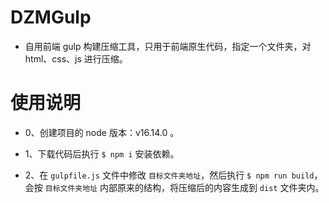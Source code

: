# DZMGulp

- 自用前端 gulp 构建压缩工具，只用于前端原生代码，指定一个文件夹，对 html、css、js 进行压缩。

# 使用说明

- 0、创建项目的 node 版本：v16.14.0 。

- 1、下载代码后执行 `$ npm i` 安装依赖。

- 2、在 `gulpfile.js` 文件中修改 `目标文件夹地址`，然后执行 `$ npm run build`，会按 `目标文件夹地址` 内部原来的结构，将压缩后的内容生成到 `dist` 文件夹内。
